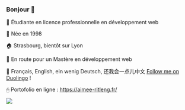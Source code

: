 ### Bonjour 👋

🦒 Étudiante en licence professionnelle en développement web 


🌱 Née en 1998


🏠 Strasbourg, bientôt sur Lyon


👀 En route pour un Mastère en développement web


💬 Français, English, ein wenig Deutsch, 还我会一点儿中文 [Follow me on Duolingo](https://www.duolingo.com/profile/Aimee_CHN "Duolingo profile") !


🖱 Portofolio en ligne : https://aimee-ritleng.fr/

![](https://komarev.com/ghpvc/?username=Aimee-RTLNG)
